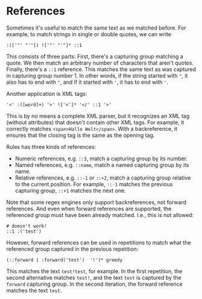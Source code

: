 # References

Sometimes it's useful to match the same text as we matched before. For example, to match strings
in single or double quotes, we can write

```rulex
:(['"' "'"]) !['"' "'"]* ::1
```

This consists of three parts: First, there's a capturing group matching a quote. We then match an
arbitrary number of characters that aren't quotes. Finally, there's a `::1` reference. This
matches the same text as was captured in capturing group number 1. In other words, if the string
started with `"`, it also has to end with `"`, and if it started with `'`, it has to end with `'`.

Another application is XML tags:

```rulex
'<' :([word]+) '>' !['<']* '</' ::1 '>'
```

This is by no means a complete XML parser, but it recognizes an XML tag (without attributes) that
doesn't contain other XML tags. For example, it correctly matches `<span>Hallo Welt</span>`. With a
backreference, it ensures that the closing tag is the same as the opening tag.

Rulex has three kinds of references:

- Numeric references, e.g. `::3`, match a capturing group by its number.
- Named references, e.g. `::name`, match a named capturing group by its name.
- Relative references, e.g. `::-1` or `::+2`, match a capturing group relative to the current
  position. For example, `::-1` matches the previous capturing group, `::+1` matches the next one.

Note that some regex engines only support backreferences, not forward references. And even when
forward references are supported, the referenced group must have been already matched. I.e., this
is not allowed:

```rulex
# doesn't work!
::1 :('test')
```

However, forward references can be used in repetitions to match what the referenced group captured
in the previous repetition:

```rulex
(::forward | :forward('test')  '!')* greedy
```

This matches the text `test!test`, for example. In the first repetition, the second alternative
matches `test!`, and the text `test` is captured by the `forward` capturing group. In the second
iteration, the forward reference matches the text `test`.
